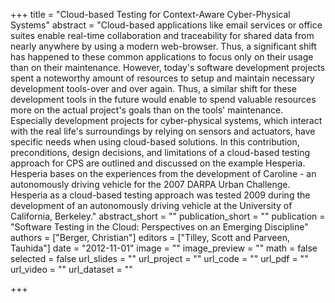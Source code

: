 +++
title = "Cloud-based Testing for Context-Aware Cyber-Physical Systems"
abstract = "Cloud-based applications like email services or office suites enable real-time collaboration and traceability for shared data from nearly anywhere by using a modern web-browser. Thus, a significant shift has happened to these common applications to focus only on their usage than on their maintenance. However, today's software development projects spent a noteworthy amount of resources to setup and maintain necessary development tools-over and over again. Thus, a similar shift for these development tools in the future would enable to spend valuable resources more on the actual project's goals than on the tools' maintenance. Especially development projects for cyber-physical systems, which interact with the real life's surroundings by relying on sensors and actuators, have specific needs when using cloud-based solutions. In this contribution, preconditions, design decisions, and limitations of a cloud-based testing approach for CPS are outlined and discussed on the example Hesperia. Hesperia bases on the experiences from the development of Caroline - an autonomously driving vehicle for the 2007 DARPA Urban Challenge. Hesperia as a cloud-based testing approach was tested 2009 during the development of an autonomously driving vehicle at the University of California, Berkeley."
abstract_short = ""
publication_short = ""
publication = "Software Testing in the Cloud: Perspectives on an Emerging Discipline"
authors = ["Berger, Christian"]
editors = ["Tilley, Scott and Parveen, Tauhida"]
date = "2012-11-01"
image = ""
image_preview = ""
math = false
selected = false
url_slides = ""
url_project = ""
url_code = ""
url_pdf = ""
url_video = ""
url_dataset = ""

+++
